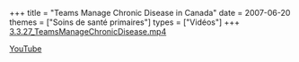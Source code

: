 +++
title = "Teams Manage Chronic Disease in Canada"
date = 2007-06-20
themes = ["Soins de santé primaires"]
types = ["Vidéos"]
+++
[3.3.27\_TeamsManageChronicDisease.mp4](/files/3.3.27_TeamsManageChronicDisease.mp4)

[YouTube](https://www.youtube.com/watch?v=PADGp1I34is)

